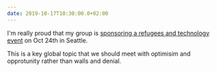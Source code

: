 ```yaml
---
date: 2019-10-17T10:30:00.0+02:00
---
```


I'm really proud that my group is [sponsoring a refugees and technology event](https://www.eventbrite.com/e/refugees-tech-seattle-panel-and-networking-tickets-74057190049) on Oct 24th in Seattle.

This is a key global topic that we should meet with optimisim and opprotunity rather than walls and denial.

